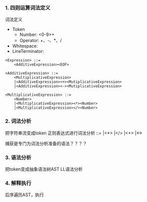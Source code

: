 ### 1. 四则运算词法定义
词法定义
- Token
    - Number: <0-9>+
    - Operator: +、-、*、/
- Whitespace: <sp>
- LineTerminator: <LF><CR>
```BNF
<Expression> ::=
    <AdditiveExpression><EOF>

<AdditiveExpression> ::=
    <MultiplicativeExpression>
    |<AdditiveExpression><+><MutiplicativeExpression>
    |<AdditiveExpression><-><MutiplicativeExpression>

<MultiplicativeExpression> ::=
    <Number>
    |<MultiplicativeExpression><*><Number>
    |<MultiplicativeExpression></><Number>
```

### 2. 词法分析
把字符串流变成token
正则表达式进行词法分析
<AdditiveExpression> ::=
    <Number>
    |<MultiplicativeExpression><*><Number>
    |<MultiplicativeExpression></><Number>
    |<AdditiveExpression><+><MutiplicativeExpression>
    |<AdditiveExpression><-><MutiplicativeExpression>

捕获是专门为词法分析准备的语法？？？？


### 3. 语法分析
把token变成抽象语法树AST
LL语法分析

### 4. 解释执行
后序遍历AST，执行